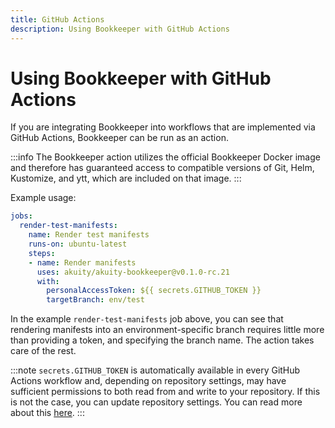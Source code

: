 ```yaml
---
title: GitHub Actions
description: Using Bookkeeper with GitHub Actions
---
```


# Using Bookkeeper with GitHub Actions

If you are integrating Bookkeeper into workflows that are implemented via GitHub
Actions, Bookkeeper can be run as an action.

:::info
The Bookkeeper action utilizes the official Bookkeeper Docker image and
therefore has guaranteed access to compatible versions of
Git, Helm, Kustomize, and ytt, which are included on that image.
:::

Example usage:

```yaml
jobs:
  render-test-manifests:
    name: Render test manifests
    runs-on: ubuntu-latest
    steps:
    - name: Render manifests
      uses: akuity/akuity-bookkeeper@v0.1.0-rc.21
      with:
        personalAccessToken: ${{ secrets.GITHUB_TOKEN }}
        targetBranch: env/test
```

In the example `render-test-manifests` job above, you can see that rendering
manifests into an environment-specific branch requires little more than
providing a token, and specifying the branch name. The action takes care of the
rest.

:::note
`secrets.GITHUB_TOKEN` is automatically available in every GitHub Actions
workflow and, depending on repository settings, may have sufficient permissions
to both read from and write to your repository. If this is not the case, you can
update repository settings. You can read more about this
[here](https://docs.github.com/en/actions/security-guides/automatic-token-authentication#permissions-for-the-github_token).
:::
